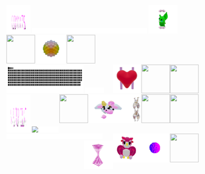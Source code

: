 
<div>
    <div display="inline-block">
        <img src="./assets/commits.svg"    width="12.5%"  height="75px"/>
        <img src="./assets/spacer.png"     width="60%"  height="15px"/>
        <img src="./assets/grimLeaper.gif" width="75px"   height="75px"/>
        <img src="./assets/rattata.gif"    width="75px"   height="75px"/>
        <img src="./assets/poke.gif"       width="75px"   height="75px"/>
        <img src="./assets/butterfree.gif" width="75px"   height="75px"/>
    </div>
    <div display ="inline-block">
        <img src= "./assets/contributions.svg" width="40%" height="75px" />
        <img src="./assets/spacer.png"      width="10%" height="15px"/>
        <img align="right" src="./assets/purugly.gif"     width="75px"  height="75px"/>
        <img align="right" src="./assets/fidgetToy.gif"   width="75px"  height="75px"/>
        <img align="right" src="./assets/heart.gif"       width="75px"  height="75px"/>
        <img align="right" src="./assets/mandelbrot.gif"  width="75px"  height="75px"/>
    </div>
    <div display="inline-block">
        <img src="./assets/visitorCount.svg" width="12.5%" height="100px"/> 
        <img src="https://profile-counter.glitch.me/mollybeach/count.svg" width="27.5%"/>
        <img src="./assets/spacer.png"                      width="10%"  height="15px"/>
        <img align="right"  src="./assets/flowerGarden.gif" width="75px"   height="75px"/>
        <img align="right" src="./assets/gene.gif"        width="35px"    height="75px"/>
        <img align="right" src="./assets/milkers.gif"     width="105px"   height="75px"/>
        <img align="right" src="./assets/growlithe.gif"   width="75px"    height="75px"/>
    </div>
        <div display="inline-block">
        <img src="./assets/spacer.png"      width="50%"  height="15px"/>
        <img align="right" src="./assets/horseSea.gif"    width="75px"   height="75px"/>
        <img align="right" src="./assets/virus.gif"       width="75px"   height="75px"/>
        <img align="right" src="./assets/owl.gif"         width="75px"   height="75px"/>
        <img align="right" src="./assets/zap.gif"         width="75px"   height="75px"/>
    </div>
</div>
